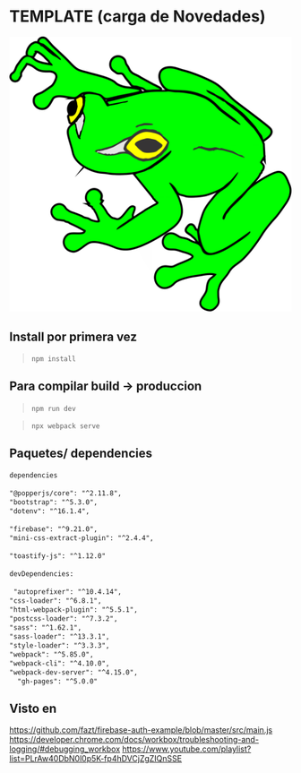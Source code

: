 # TEMPLATE (carga de Novedades)
![Alt text](./src/ico/logo.svg "Cargade Novedades")

## Install por primera vez
> `npm install`

## Para compilar  build -> produccion 
> `npm run dev` 

> `npx webpack serve`

## Paquetes/ dependencies


    dependencies

    "@popperjs/core": "^2.11.8",
    "bootstrap": "^5.3.0",
    "dotenv": "^16.1.4",

    "firebase": "^9.21.0",
    "mini-css-extract-plugin": "^2.4.4",
    
    "toastify-js": "^1.12.0"

    devDependencies:

     "autoprefixer": "^10.4.14",
    "css-loader": "^6.8.1",
    "html-webpack-plugin": "^5.5.1",
    "postcss-loader": "^7.3.2",
    "sass": "^1.62.1",
    "sass-loader": "^13.3.1",
    "style-loader": "^3.3.3",
    "webpack": "^5.85.0",
    "webpack-cli": "^4.10.0",
    "webpack-dev-server": "^4.15.0",
      "gh-pages": "^5.0.0"

   


## Visto en 
https://github.com/fazt/firebase-auth-example/blob/master/src/main.js
https://developer.chrome.com/docs/workbox/troubleshooting-and-logging/#debugging_workbox
https://www.youtube.com/playlist?list=PLrAw40DbN0l0p5K-fp4hDVCjZgZIQnSSE
